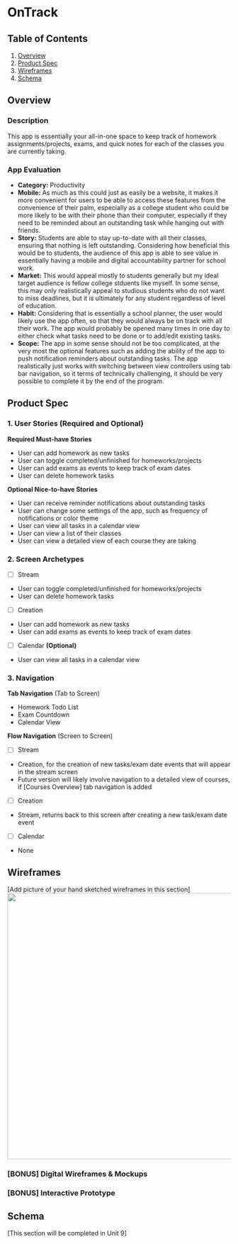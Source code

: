 # OnTrack

## Table of Contents

1. [Overview](#Overview)
2. [Product Spec](#Product-Spec)
3. [Wireframes](#Wireframes)
4. [Schema](#Schema)

## Overview

### Description

This app is essentially your all-in-one space to keep track of homework assignments/projects, exams, and quick notes for each of the classes you are  currently taking.

### App Evaluation

- **Category:** Productivity
- **Mobile:** As much as this could just as easily be a website, it makes it more convenient for users to be able to access these features from the convenience of their palm, especially as a college student who could be more likely to be with their phone than their computer, especially if they need to be reminded about an outstanding task while hanging out with friends.
- **Story:** Students are able to stay up-to-date with all their classes, ensuring that nothing is left outstanding. Considering how beneficial this would be to students, the audience of this app is able to see value in essentially having a mobile and digital accountability partner for school work.
- **Market:** This would appeal mostly to students generally but my ideal target audience is fellow college stduents like myself. In some sense, this may only realistically appeal to studious students who do not want to miss deadlines, but it is ultimately for any student regardless of level of education.
- **Habit:** Considering that is essentially a school planner, the user would likely use the app often, so that they would always be on track with all their work. The app would probably be opened many times in one day to either check what tasks need to be done or to add/edit existing tasks.
- **Scope:** The app in some sense should not be too complicated, at the very most the optional features such as adding the ability of the app to push notification reminders about outstanding tasks. The app realistically just works with switching between view controllers using tab bar navigation, so it terms of technically challenging, it should be very possible to complete it by the end of the program.

## Product Spec

### 1. User Stories (Required and Optional)

**Required Must-have Stories**

* User can add homework as new tasks
* User can toggle completed/unfinished for homeworks/projects
* User can add exams as events to keep track of exam dates
* User can delete homework tasks


**Optional Nice-to-have Stories**

* User can receive reminder notifications about outstanding tasks
* User can change some settings of the app, such as frequency of notifications or color theme
* User can view all tasks in a calendar view
* User can view a list of their classes
* User can view a detailed view of each course they are taking

### 2. Screen Archetypes

- [ ] Stream
* User can toggle completed/unfinished for homeworks/projects
* User can delete homework tasks
- [ ] Creation
* User can add homework as new tasks
* User can add exams as events to keep track of exam dates
- [ ] Calendar **(Optional)**
* User can view all tasks in a calendar view

### 3. Navigation

**Tab Navigation** (Tab to Screen)

* Homework Todo List
* Exam Countdown
* Calendar View

**Flow Navigation** (Screen to Screen)

- [ ] Stream
* Creation, for the creation of new tasks/exam date events that will appear in the stream screen
* Future version will likely involve navigation to a detailed view of courses, if [Courses Overview] tab navigation is added
- [ ] Creation
* Stream, returns back to this screen after creating a new task/exam date event
- [ ] Calendar
* None

## Wireframes

[Add picture of your hand sketched wireframes in this section]
<img src="YOUR_WIREFRAME_IMAGE_URL" width=600>

### [BONUS] Digital Wireframes & Mockups

### [BONUS] Interactive Prototype

## Schema 

[This section will be completed in Unit 9]
